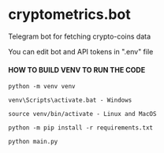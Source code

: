 # cryptometrics.bot

Telegram bot for fetching crypto-coins data

You can edit bot and API tokens in ".env" file

#### HOW TO BUILD VENV TO RUN THE CODE

```
python -m venv venv
  
venv\Scripts\activate.bat - Windows

source venv/bin/activate - Linux and MacOS
  
python -m pip install -r requirements.txt

python main.py
```
